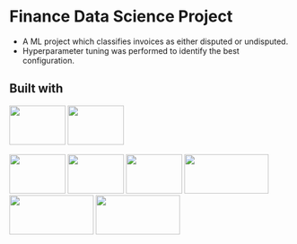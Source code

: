 # Finance Data Science Project

- A ML project which classifies invoices as either disputed or undisputed.
- Hyperparameter tuning was performed to identify the best configuration.


## Built with 

<img src="https://i.imgur.com/Ihrm7vq.png" width="100" height="70"> <img src="https://i.imgur.com/YeZdNiN.png" width="100" height="70">

<img src="https://i.imgur.com/L0C7WWr.png" width="100" height="70"> <img src="https://i.imgur.com/GTEvFHW.png" width="100" height="70"> <img src="https://i.imgur.com/StKvF8t.png" width="100" height="70"> <img src="https://i.imgur.com/7jijMox.png" width="150" height="70"> <img src="https://i.imgur.com/tMw7gJW.png" width="150" height="70"> <img src="https://i.imgur.com/JBW7n57.png" width="150" height="70">
